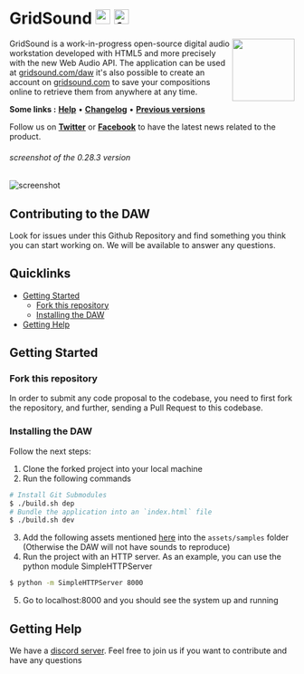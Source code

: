 # GridSound [<img height="26" src="https://gridsound.com/social-images/twitter.png" title="twitter"/>](https://twitter.com/gridsound) [<img height="26" src="https://gridsound.com/social-images/facebook.png" title="facebook"/>](https://facebook.com/gridsound)

<img align="right" height="110" src="https://gridsound.com/assets/icon/black/128.png"/>

GridSound is a work-in-progress open-source digital audio workstation developed with HTML5 and more precisely with the new Web Audio API.
The application can be used at [gridsound.com/daw](https://gridsound.com/daw) it's also possible to create an account on [gridsound.com](http://gridsound.com) to save your compositions online to retrieve them from anywhere at any time.

**Some links :**
[**Help**](https://github.com/gridsound/daw/wiki/help) •
[**Changelog**](https://github.com/gridsound/daw/wiki/changelog) •
[**Previous versions**](https://github.com/gridsound/daw/wiki/versions)

Follow us on [**Twitter**](https://twitter.com/gridsound) or [**Facebook**](https://facebook.com/gridsound) to have the latest news related to the product.

###### screenshot of the 0.28.3 version
![screenshot](https://user-images.githubusercontent.com/850754/79024278-c20fc600-7b82-11ea-83b3-f2904b43967f.png)

## Contributing to the DAW
Look for issues under this Github Repository and find something you think you can start working on. We will be available to answer any questions.

## Quicklinks
* [Getting Started](#getting-started)
    * [Fork this repository](#fork-this-repository)
    * [Installing the DAW](#installing-the-daw)
* [Getting Help](#getting-help)

## Getting Started
### Fork this repository
In order to submit any code proposal to the codebase, you need to first fork the repository, and further, sending a Pull Request to this codebase.

### Installing the DAW
Follow the next steps:
1. Clone the forked project into your local machine
2. Run the following commands
```sh
# Install Git Submodules
$ ./build.sh dep
# Bundle the application into an `index.html` file
$ ./build.sh dev
```
3. Add the following assets mentioned [here](https://github.com/gridsound/daw/issues/62#issuecomment-662190893) into the `assets/samples` folder (Otherwise the DAW will not have sounds to reproduce)
4. Run the project with an HTTP server. As an example, you can use the python module SimpleHTTPServer
```sh
$ python -m SimpleHTTPServer 8000
```
5. Go to localhost:8000 and you should see the system up and running

## Getting Help
We have a [discord server](https://discord.gg/NUYxHAg). Feel free to join us if you want to contribute and have any questions
